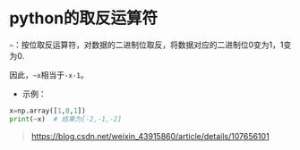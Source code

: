 # python的取反运算符

`~`：按位取反运算符，对数据的二进制位取反，将数据对应的二进制位0变为1，1变为0.

因此，`~x`相当于`-x-1`。

- 示例：

```python
x=np.array([1,0,1])
print(~x)  # 结果为[-2,-1,-2]
```

> https://blog.csdn.net/weixin_43915860/article/details/107656101